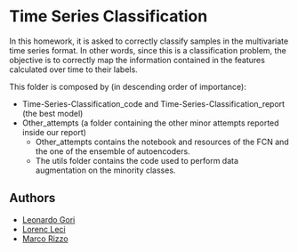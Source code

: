 # Time Series Classification
In this homework, it is asked to correctly classify samples in the multivariate time series format. In other words, since this is a classification problem, the objective is to correctly map the information contained in the features calculated over time to their labels.



This folder is composed by (in descending order of importance):
 * Time-Series-Classification_code and Time-Series-Classification_report (the best model)
 * Other_attempts (a folder containing the other minor attempts reported inside our report)
    * Other_attempts contains the notebook and resources of the FCN and the one of the ensemble of autoencoders.
    * The utils folder contains the code used to perform data augmentation on the minority classes. 

## Authors
- [Leonardo Gori](https://github.com/LeoGori)
- [Lorenc Leci]()
- [Marco Rizzo](https://github.com/RizzoMarco)


